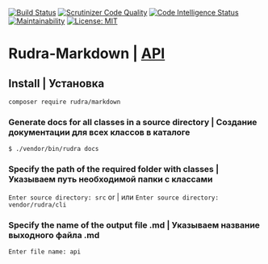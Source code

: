 [![Build Status](https://scrutinizer-ci.com/g/Jagepard/Rudra-Markdown/badges/build.png?b=master)](https://scrutinizer-ci.com/g/Jagepard/Rudra-Markdown/build-status/master)
[![Scrutinizer Code Quality](https://scrutinizer-ci.com/g/Jagepard/Rudra-Markdown/badges/quality-score.png?b=master)](https://scrutinizer-ci.com/g/Jagepard/Rudra-Markdown/?branch=master)
[![Code Intelligence Status](https://scrutinizer-ci.com/g/Jagepard/Rudra-Markdown/badges/code-intelligence.svg?b=master)](https://scrutinizer-ci.com/code-intelligence)
[![Maintainability](https://api.codeclimate.com/v1/badges/141448a193ba17e52b36/maintainability)](https://codeclimate.com/github/Jagepard/Rudra-Markdown/maintainability)
[![License: MIT](https://img.shields.io/badge/license-MIT-498e7f.svg)](https://mit-license.org/)

# Rudra-Markdown | [API](https://github.com/Jagepard/Rudra-Markdown/blob/master/docs.md "Documentation API")

## Install | Установка

```composer require rudra/markdown```

### Generate docs for all classes in a source directory | Создание документации для всех классов в каталоге
```$ ./vendor/bin/rudra docs``` 
### Specify the path of the required folder with classes | Указываем путь необходимой папки с классами
```Enter source directory: src``` or | или ```Enter source directory: vendor/rudra/cli```

### Specify the name of the output file .md | Указываем название выходного файла .md
```Enter file name: api```
